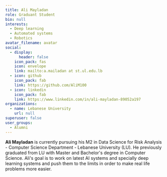 ```yaml
---
title: Ali Mayladan
role: Graduant Student
bio: null
interests:
  - Deep learning
  - Automated systems
  - Robotics  
avatar_filename: avatar
social:
  - display:
      header: false
    icon_pack: fas
    icon: envelope
    link: mailto:a.mailadan at st.ul.edu.lb
  - icon: github
    icon_pack: fab
    link: https://github.com/AliM100
  - icon: linkedin
    icon_pack: fab
    link: https://www.linkedin.com/in/ali-mayladan-89052a197
organizations:
  - name: Lebanese University
    url: null
superuser: false
user_groups:
  - Alumni
---
```


**Ali Mayladan** is currently pursuing his M2 in Data Science for Risk Analysis - Computer Science Department - Lebanese University (LU). He previously graduated from LU with Master and Bachelor's degree in Computer Science. Ali's goal is to work on latest AI systems and specially deep learning systems and push them to the limits in order to make real life problems more easier.